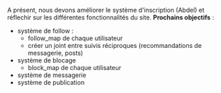 A présent, nous devons améliorer le système d'inscription (Abdel) et réflechir sur les différentes fonctionnalités du site. <b>Prochains objectifs</b> :
- système de follow :
    - follow_map de chaque utilisateur
    - créer un joint entre suivis réciproques (recommandations de messagerie, posts)
- système de blocage
    - block_map de chaque utilisateur
- système de messagerie
- système de publication